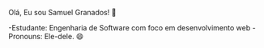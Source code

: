 Olá, Eu sou Samuel Granados! 👋

-Estudante: Engenharia de Software com foco em desenvolvimento web 
-Pronouns: Ele-dele. 😄



